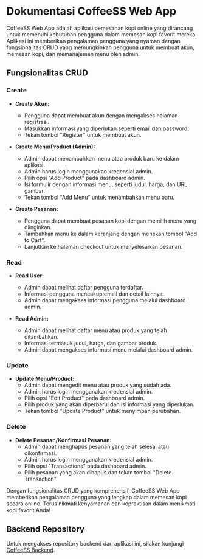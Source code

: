 # Dokumentasi CoffeeSS Web App

CoffeeSS Web App adalah aplikasi pemesanan kopi online yang dirancang untuk memenuhi kebutuhan pengguna dalam memesan kopi favorit mereka. Aplikasi ini memberikan pengalaman pengguna yang nyaman dengan fungsionalitas CRUD yang memungkinkan pengguna untuk membuat akun, memesan kopi, dan memanajemen menu oleh admin.

## Fungsionalitas CRUD

### Create
- **Create Akun:**
  - Pengguna dapat membuat akun dengan mengakses halaman registrasi.
  - Masukkan informasi yang diperlukan seperti email dan password.
  - Tekan tombol "Register" untuk membuat akun.

- **Create Menu/Product (Admin):**
  - Admin dapat menambahkan menu atau produk baru ke dalam aplikasi.
  - Admin harus login menggunakan kredensial admin.
  - Pilih opsi "Add Product" pada dashboard admin.
  - Isi formulir dengan informasi menu, seperti judul, harga, dan URL gambar.
  - Tekan tombol "Add Menu" untuk menambahkan menu baru.

- **Create Pesanan:**
  - Pengguna dapat membuat pesanan kopi dengan memilih menu yang diinginkan.
  - Tambahkan menu ke dalam keranjang dengan menekan tombol "Add to Cart".
  - Lanjutkan ke halaman checkout untuk menyelesaikan pesanan.

### Read
- **Read User:**
  - Admin dapat melihat daftar pengguna terdaftar.
  - Informasi pengguna mencakup email dan detail lainnya.
  - Admin dapat mengakses informasi pengguna melalui dashboard admin.

- **Read Admin:**
  - Admin dapat melihat daftar menu atau produk yang telah ditambahkan.
  - Informasi termasuk judul, harga, dan gambar produk.
  - Admin dapat mengakses informasi menu melalui dashboard admin.

### Update
- **Update Menu/Product:**
  - Admin dapat mengedit menu atau produk yang sudah ada.
  - Admin harus login menggunakan kredensial admin.
  - Pilih opsi "Edit Product" pada dashboard admin.
  - Pilih produk yang akan diperbarui dan isi informasi yang diperlukan.
  - Tekan tombol "Update Product" untuk menyimpan perubahan.

### Delete
- **Delete Pesanan/Konfirmasi Pesanan:**
  - Admin dapat menghapus pesanan yang telah selesai atau dikonfirmasi.
  - Admin harus login menggunakan kredensial admin.
  - Pilih opsi "Transactions" pada dashboard admin.
  - Pilih pesanan yang akan dihapus dan tekan tombol "Delete Transaction".

Dengan fungsionalitas CRUD yang komprehensif, CoffeeSS Web App memberikan pengalaman pengguna yang lengkap dalam memesan kopi secara online. Terus nikmati kenyamanan dan kepraktisan dalam menikmati kopi favorit Anda!

## Backend Repository

Untuk mengakses repository backend dari aplikasi ini, silakan kunjungi [CoffeeSS Backend](https://github.com/MiqbalF2021/backend-coffeess).
